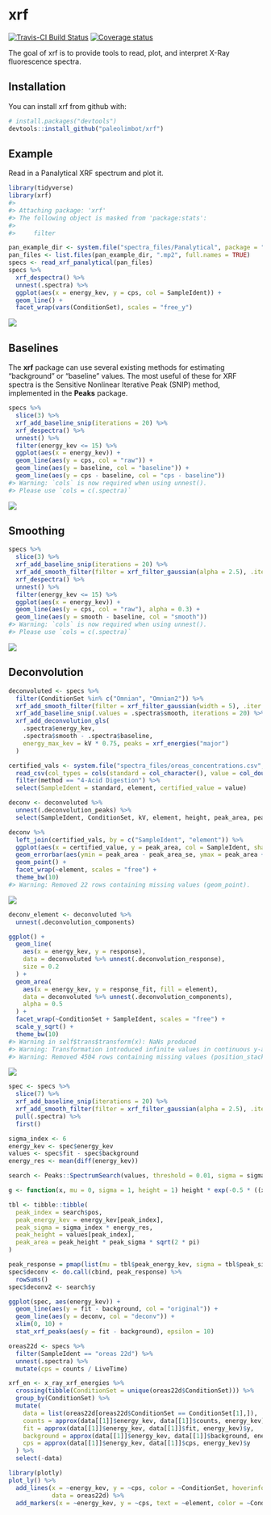
<!-- README.md is generated from README.Rmd. Please edit that file -->

# xrf

[![Travis-CI Build
Status](https://travis-ci.org/paleolimbot/xrf.svg?branch=master)](https://travis-ci.org/paleolimbot/xrf)
[![Coverage
status](https://codecov.io/gh/paleolimbot/xrf/branch/master/graph/badge.svg)](https://codecov.io/github/paleolimbot/xrf?branch=master)

The goal of xrf is to provide tools to read, plot, and interpret X-Ray
fluorescence spectra.

## Installation

You can install xrf from github with:

``` r
# install.packages("devtools")
devtools::install_github("paleolimbot/xrf")
```

## Example

Read in a Panalytical XRF spectrum and plot it.

``` r
library(tidyverse)
library(xrf)
#> 
#> Attaching package: 'xrf'
#> The following object is masked from 'package:stats':
#> 
#>     filter

pan_example_dir <- system.file("spectra_files/Panalytical", package = "xrf")
pan_files <- list.files(pan_example_dir, ".mp2", full.names = TRUE)
specs <- read_xrf_panalytical(pan_files)
specs %>%
  xrf_despectra() %>%
  unnest(.spectra) %>%
  ggplot(aes(x = energy_kev, y = cps, col = SampleIdent)) +
  geom_line() +
  facet_wrap(vars(ConditionSet), scales = "free_y")
```

![](README-example-1.png)<!-- -->

## Baselines

The **xrf** package can use several existing methods for estimating
“background” or “baseline” values. The most useful of these for XRF
spectra is the Sensitive Nonlinear Iterative Peak (SNIP) method,
implemented in the **Peaks** package.

``` r
specs %>%
  slice(3) %>%
  xrf_add_baseline_snip(iterations = 20) %>%
  xrf_despectra() %>%
  unnest() %>%
  filter(energy_kev <= 15) %>%
  ggplot(aes(x = energy_kev)) +
  geom_line(aes(y = cps, col = "raw")) +
  geom_line(aes(y = baseline, col = "baseline")) +
  geom_line(aes(y = cps - baseline, col = "cps - baseline"))
#> Warning: `cols` is now required when using unnest().
#> Please use `cols = c(.spectra)`
```

![](README-unnamed-chunk-2-1.png)<!-- -->

## Smoothing

``` r
specs %>%
  slice(3) %>%
  xrf_add_baseline_snip(iterations = 20) %>%
  xrf_add_smooth_filter(filter = xrf_filter_gaussian(alpha = 2.5), .iter = 5) %>%
  xrf_despectra() %>%
  unnest() %>%
  filter(energy_kev <= 15) %>%
  ggplot(aes(x = energy_kev)) +
  geom_line(aes(y = cps, col = "raw"), alpha = 0.3) +
  geom_line(aes(y = smooth - baseline, col = "smooth"))
#> Warning: `cols` is now required when using unnest().
#> Please use `cols = c(.spectra)`
```

![](README-unnamed-chunk-3-1.png)<!-- -->

## Deconvolution

``` r
deconvoluted <- specs %>%
  filter(ConditionSet %in% c("Omnian", "Omnian2")) %>%
  xrf_add_smooth_filter(filter = xrf_filter_gaussian(width = 5), .iter = 20) %>%
  xrf_add_baseline_snip(.values = .spectra$smooth, iterations = 20) %>%
  xrf_add_deconvolution_gls(
    .spectra$energy_kev, 
    .spectra$smooth - .spectra$baseline, 
    energy_max_kev = kV * 0.75, peaks = xrf_energies("major")
  )

certified_vals <- system.file("spectra_files/oreas_concentrations.csv", package = "xrf") %>%
  read_csv(col_types = cols(standard = col_character(), value = col_double(), .default = col_guess())) %>%
  filter(method == "4-Acid Digestion") %>%
  select(SampleIdent = standard, element, certified_value = value)

deconv <- deconvoluted %>% 
  unnest(.deconvolution_peaks) %>%
  select(SampleIdent, ConditionSet, kV, element, height, peak_area, peak_area_se)

deconv %>%
  left_join(certified_vals, by = c("SampleIdent", "element")) %>%
  ggplot(aes(x = certified_value, y = peak_area, col = SampleIdent, shape = ConditionSet)) +
  geom_errorbar(aes(ymin = peak_area - peak_area_se, ymax = peak_area + peak_area_se)) +
  geom_point() +
  facet_wrap(~element, scales = "free") +
  theme_bw(10)
#> Warning: Removed 22 rows containing missing values (geom_point).
```

![](README-unnamed-chunk-4-1.png)<!-- -->

``` r
deconv_element <- deconvoluted %>%
  unnest(.deconvolution_components)

ggplot() +
  geom_line(
    aes(x = energy_kev, y = response), 
    data = deconvoluted %>% unnest(.deconvolution_response), 
    size = 0.2
  ) +
  geom_area(
    aes(x = energy_kev, y = response_fit, fill = element), 
    data = deconvoluted %>% unnest(.deconvolution_components), 
    alpha = 0.5
  ) +
  facet_wrap(~ConditionSet + SampleIdent, scales = "free") +
  scale_y_sqrt() +
  theme_bw(10)
#> Warning in self$trans$transform(x): NaNs produced
#> Warning: Transformation introduced infinite values in continuous y-axis
#> Warning: Removed 4504 rows containing missing values (position_stack).
```

![](README-unnamed-chunk-5-1.png)<!-- -->

``` r
spec <- specs %>%
  slice(7) %>%
  xrf_add_baseline_snip(iterations = 20) %>%
  xrf_add_smooth_filter(filter = xrf_filter_gaussian(alpha = 2.5), .iter = 5) %>%
  pull(.spectra) %>%
  first()

sigma_index <- 6
energy_kev <- spec$energy_kev
values <- spec$fit - spec$background
energy_res <- mean(diff(energy_kev))

search <- Peaks::SpectrumSearch(values, threshold = 0.01, sigma = sigma_index)

g <- function(x, mu = 0, sigma = 1, height = 1) height * exp(-0.5 * ((x - mu) / sigma) ^ 2)

tbl <- tibble::tibble(
  peak_index = search$pos,
  peak_energy_kev = energy_kev[peak_index], 
  peak_sigma = sigma_index * energy_res,
  peak_height = values[peak_index],
  peak_area = peak_height * peak_sigma * sqrt(2 * pi)
)

peak_response = pmap(list(mu = tbl$peak_energy_kev, sigma = tbl$peak_sigma, height = tbl$peak_height), g, energy_kev)
spec$deconv <- do.call(cbind, peak_response) %>%
  rowSums()
spec$deconv2 <- search$y

ggplot(spec, aes(energy_kev)) +
  geom_line(aes(y = fit - background, col = "original")) +
  geom_line(aes(y = deconv, col = "deconv")) +
  xlim(0, 10) +
  stat_xrf_peaks(aes(y = fit - background), epsilon = 10)
```

``` r
oreas22d <- specs %>%
  filter(SampleIdent == "oreas 22d") %>%
  unnest(.spectra) %>%
  mutate(cps = counts / LiveTime)

xrf_en <- x_ray_xrf_energies %>%
  crossing(tibble(ConditionSet = unique(oreas22d$ConditionSet))) %>%
  group_by(ConditionSet) %>%
  mutate(
    data = list(oreas22d[oreas22d$ConditionSet == ConditionSet[1],]),
    counts = approx(data[[1]]$energy_kev, data[[1]]$counts, energy_kev)$y,
    fit = approx(data[[1]]$energy_kev, data[[1]]$fit, energy_kev)$y,
    background = approx(data[[1]]$energy_kev, data[[1]]$background, energy_kev)$y,
    cps = approx(data[[1]]$energy_kev, data[[1]]$cps, energy_kev)$y
  ) %>%
  select(-data)

library(plotly)
plot_ly() %>%
  add_lines(x = ~energy_kev, y = ~cps, color = ~ConditionSet, hoverinfo = "none", 
            data = oreas22d) %>%
  add_markers(x = ~energy_kev, y = ~cps, text = ~element, color = ~ConditionSet, data = xrf_en)
```
